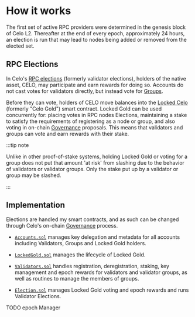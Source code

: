 # How it works

The first set of active RPC providers were determined in the genesis block of Celo L2. Thereafter at the end of every epoch, approximately 24 hours, an election is run that may lead to nodes being added or removed from the elected set.

## RPC Elections

In Celo's [RPC elections](/what-is-celo/about-celo-l1/protocol/pos/validator-elections) (formerly validator elections), holders of the native asset, CELO, may participate and earn rewards for doing so. Accounts do not cast votes for validators directly, but instead vote for [Groups](/what-is-celo/about-celo-l1/protocol/pos/validator-groups).

Before they can vote, holders of CELO move balances into the [Locked Celo](/what-is-celo/about-celo-l1/protocol/pos/locked-gold) (formerly "Celo Gold") smart contract. Locked Gold can be used concurrently for: placing votes in RPC nodes Elections, maintaining a stake to satisfy the requirements of registering as a node or group, and also voting in on-chain [Governance](/what-is-celo/using-celo/protocol/governance/overview/) proposals. This means that validators and groups can vote and earn rewards with their stake.

:::tip note

Unlike in other proof-of-stake systems, holding Locked Gold or voting for a group does not put that amount 'at risk' from slashing due to the behavior of validators or validator groups. Only the stake put up by a validator or group may be slashed.

:::

## Implementation

Elections are handled my smart contracts, and as such can be changed through Celo's on-chain [Governance](/what-is-celo/using-celo/protocol/governance/overview/) process.

- [`Accounts.sol`](https://github.com/celo-org/celo-monorepo/blob/master/packages/protocol/contracts/common/Accounts.sol) manages key delegation and metadata for all accounts including Validators, Groups and Locked Gold holders.

- [`LockedGold.sol`](https://github.com/celo-org/celo-monorepo/blob/master/packages/protocol/contracts/governance/LockedGold.sol) manages the lifecycle of Locked Gold.

- [`Validators.sol`](https://github.com/celo-org/celo-monorepo/blob/master/packages/protocol/contracts/governance/Validators.sol) handles registration, deregistration, staking, key management and epoch rewards for validators and validator groups, as well as routines to manage the members of groups.

- [`Election.sol`](https://github.com/celo-org/celo-monorepo/blob/master/packages/protocol/contracts/governance/Election.sol) manages Locked Gold voting and epoch rewards and runs Validator Elections.

TODO epoch Manager